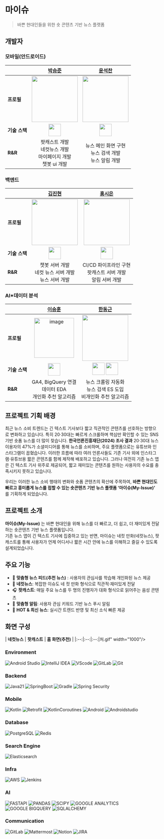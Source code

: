 # 마이슈
> 바쁜 현대인들을 위한 숏 콘텐츠 기반 뉴스 플랫폼

## 개발자
### 모바일(안드로이드)
| | [박승준](https://github.com/ootr47) | [윤석찬](https://github.com/alsdal) |
|-----------|:------------------------:|:---------------------------:|
| **프로필** | <img src="https://avatars.githubusercontent.com/u/83055885?v=4" width="150"/> | <img src="https://avatars.githubusercontent.com/u/52294696?v=4" width="150"/> |
| **기술 스택** | <img src="https://www.vectorlogo.zone/logos/android/android-icon.svg" width="40" height="40"/> | <img src="https://www.vectorlogo.zone/logos/android/android-icon.svg" width="40" height="40"/>|
| **R&R** | 팟캐스트 개발 <br> 네컷뉴스 개발 <br> 마이페이지 개발 <br> 챗봇 ui 개발 | 뉴스 메인 화면 구현 <br> 뉴스 검색 개발 <br> 뉴스 알림 개발 |

### 백엔드
| | [김진현](https://github.com/jinhyun-kimm) | [홍시은](https://github.com/XIOZ119) |
|-----------|:------------------------:|:---------------------------:|
| **프로필** | <img src="https://avatars.githubusercontent.com/u/113009472?v=4" width="150"/> | <img src="https://avatars.githubusercontent.com/u/63907578?v=4" width="150"/> |
| **기술 스택** | <img src="https://www.vectorlogo.zone/logos/springio/springio-icon.svg" width="40" height="40"/> | <img src="https://www.vectorlogo.zone/logos/springio/springio-icon.svg" width="40" height="40" /> |
| **R&R** | 챗봇 서버 개발 <br> 네컷 뉴스 서버 개발 <br> 뉴스 서버 개발 | CI/CD 파이프라인 구현 <br> 팟캐스트 서버 개발 <br> 알림 서버 개발 |

### AI*데이터 분석
| | [이승훈](https://github.com/tmdgnsle) | [한동근](https://github.com/l0o0lv) |
|-----------|:------------------------:|:---------------------------:|
| **프로필** | <img width="130" height="130" alt="image" src="https://avatars.githubusercontent.com/u/65535314?v=4" /> | <img src="https://avatars.githubusercontent.com/u/128709695?v=4" width="150"/>
| **기술 스택** | <img src="https://www.vectorlogo.zone/logos/python/python-icon.svg" width="40" height="40"/> | <img src="https://www.vectorlogo.zone/logos/python/python-icon.svg" width="40" height="40"/> <img src="https://www.vectorlogo.zone/logos/springio/springio-icon.svg" width="40" height="40" />  |
| **R&R** | GA4, BigQuery 연결 <br> 데이터 EDA <br> 개인화 추천 알고리즘 | 뉴스 크롤링 자동화 <br> 뉴스 검색 ES 도입 <br> 비개인화 추천 알고리즘 |

## 프로젝트 기획 배경
최근 뉴스 소비 트렌드는 긴 텍스트 기사보다 짧고 직관적인 콘텐츠를 선호하는 방향으로 변화하고 있습니다. 특히 20‧30대는 빠르게 스크롤하며 핵심만 확인할 수 있는 SNS 기반 숏폼 뉴스를 더 많이 찾습니다.
**한국언론진흥재단(2024) 조사 결과** 20‧30대 뉴스 이용자의 47%가 소셜미디어를 통해 뉴스를 소비하며, 주요 플랫폼으로는 유튜브와 인스타그램이 꼽혔습니다.
이러한 흐름에 따라 여러 언론사들도 기존 기사 외에 인스타그램·유튜브용 짧은 콘텐츠를 함께 제작해 배포하고 있습니다. 그러나 여전히 기존 뉴스 앱은 긴 텍스트 기사 위주로 제공되어, 짧고 재미있는 콘텐츠를 원하는 사용자의 수요를 충족시키지 못하고 있습니다.

우리는 이러한 뉴스 소비 행태의 변화와 숏폼 콘텐츠의 확산에 주목하여, **바쁜 현대인도 빠르고 흥미롭게 뉴스를 접할 수 있는 숏콘텐츠 기반 뉴스 플랫폼 ‘마이슈(My-Issue)'** 를 기획하게 되었습니다.

## 프로젝트 소개
**마이슈(My-Issue)** 는 바쁜 현대인을 위해 뉴스를 더 빠르고, 더 쉽고, 더 재미있게 전달하는 숏콘텐츠 기반 뉴스 플랫폼입니다. <br>
기존 뉴스 앱이 긴 텍스트 기사에 집중하고 있는 반면, 마이슈는 네컷 만화(네컷뉴스), 팟캐스트를 통해 사용자가 언제 어디서나 짧은 시간 안에 뉴스를 이해하고 즐길 수 있도록 설계되었습니다.

## 주요 기능
- 📰 **맞춤형 뉴스 피드(추천 뉴스)** : 사용자의 관심사를 학습해 개인화된 뉴스 제공
- 🎨 **네컷뉴스**: 복잡한 이슈도 네 컷 만화 형식으로 직관적·재미있게 전달
- 🎧 **팟캐스트**: 매일 주요 뉴스를 두 명의 진행자가 대화 형식으로 읽어주는 음성 콘텐츠
- 🔔 **맞춤형 알림**: 사용자 관심 키워드 기반 뉴스 푸시 알림
- 🔎 **HOT & 최신 뉴스**: 실시간 트렌드 반영 및 최신 소식 빠른 제공

## 화면 구성

| **네컷뉴스** | **팟캐스트** | **홈 화면(추천)** |
|:--:|:--:|:--:|처.gif" width="1000"/>

### Environment
![Android Studio](https://img.shields.io/badge/Android_Studio-3DDC84?style=flat&logo=AndroidStudio&logoColor=white)
![IntelliJ IDEA](https://img.shields.io/badge/IntelliJ_IDEA-2C2255?style=flat&logo=intellij-idea&logoColor=white)
![VScode](https://img.shields.io/badge/Visual%20Studio%20Code-1E97E8?style=flat&logo=visual-studio-code&logoColor=white)
![GitLab](https://img.shields.io/badge/GitLab-E34124?style=flat&logo=Gitlab&logoColor=white)
![Git](https://img.shields.io/badge/git-F05032?style=flat&logo=git&logoColor=white)

### Backend
![Java21](https://img.shields.io/badge/Java21-4D7896?style=flat&logo=Java&logoColor=white)
![SpringBoot](https://img.shields.io/badge/SpringBoot-6DB33F?style=flat&logo=Spring&logoColor=white)
![Gradle](https://img.shields.io/badge/Gradle-012F38?style=flat&logo=Gradle&logoColor=white)
![Spring Security](https://img.shields.io/badge/SpringSecurity-6BB344?style=flat&logo=SpringSecurity&logoColor=white)

### Mobile
![Kotlin](https://img.shields.io/badge/Kotlin-B916DD?style=flat&logo=Kotlin&logoColor=white)
![Retrofit](https://img.shields.io/badge/Retrofit-45B37F?style=flat&logo=Retrofit&logoColor=white)
![KotlinCoroutines](https://img.shields.io/badge/KotlinCoroutines-5468F1?style=flat&logo=KotlinCoroutines&logoColor=white)
![Android](https://img.shields.io/badge/android-3DDC84?style=flat&logo=android&logoColor=white)
![Androidstudio](https://img.shields.io/badge/Android%20studio-3DDC84?style=flat&logo=androidstudio&logoColor=white)

### Database
![PostgreSQL](https://img.shields.io/badge/PostgreSQL-306091?style=flat&logo=PostgreSQL&logoColor=white)
![Redis](https://img.shields.io/badge/Redis-A41E11?style=flat&logo=Redis&logoColor=white)

### Search Engine
![Elasticsearch](https://img.shields.io/badge/Elasticsearch-005571?style=flat&logo=Elasticsearch&logoColor=white)

### Infra
![AWS](https://img.shields.io/badge/AWS-333664?style=flat&logo=aws&logoColor=white)
![Jenkins](https://img.shields.io/badge/Jenkins-CC3631?style=flat&logo=Jenkins&logoColor=white)

### AI
![FASTAPI](https://img.shields.io/badge/fastapi-009688?style=flat&logo=fastapi&logoColor=white)
![PANDAS](https://img.shields.io/badge/pandas-150458?style=flat&logo=pandas&logoColor=white)
![SCIPY](https://img.shields.io/badge/scipy-8CAAE6?style=flat&logo=scipy&logoColor=white)
![GOOGLE ANALYTICS](https://img.shields.io/badge/google%20analytics-E37400?style=flat&logo=googleanalytics&logoColor=white)
![GOOGLE BIGQUERY](https://img.shields.io/badge/google%20bigquery-669DF6?style=flat&logo=googlebigquery&logoColor=white)
![SQLALCHEMY](https://img.shields.io/badge/sqlalchemy-D71F00?style=flat&logo=sqlalchemy&logoColor=white)

### Communication
![GitLab](https://img.shields.io/badge/GitLab-E34124?style=flat&logo=Gitlab&logoColor=white)
![Mattermost](https://img.shields.io/badge/Mattermost-284077?style=flat&logo=Mattermost&logoColor=white)
![Notion](https://img.shields.io/badge/Notion-000000?style=flat&logo=Notion&logoColor=white)
![JIRA](https://img.shields.io/badge/jira-0052CC?style=flat&logo=jira&logoColor=white)
